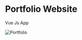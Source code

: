 # Portfolio Website

Vue Js App

![Portfolio](https://github.com/AhsaanRasheed/Portfolio-Website/assets/71977441/b3bd74f2-7195-4a86-a816-daf84c5e6ed4)
